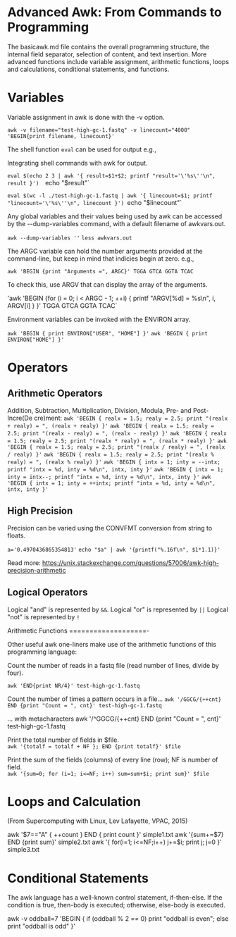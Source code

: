 Advanced Awk: From Commands to Programming
==========================================

The basicawk.md file contains the overall programming structure, the internal field separator, selection of content, and text insertion. More advanced functions include variable assignment, arithmetic functions, loops and calculations, conditional statements, and functions.

Variables
=========

Variable assignment in awk is done with the -v option.

`awk -v filename="test-high-gc-1.fastq" -v linecount="4000" 'BEGIN{print filename, linecount}'`

The shell function `eval` can be used for output e.g.,

Integrating shell commands with awk for output.

`eval $(echo 2 3 | awk '{ result=$1+$2; printf "result='\'%s\''\n", result }') 
`echo "$result"`

`eval $(wc -l ./test-high-gc-1.fastq | awk '{ linecount=$1; printf "linecount='\'%s\''\n", linecount }')
`echo "$linecount"`

Any global variables and their values being used by awk can be accessed by the --dump-variables command, with a default filename of awkvars.out.

`awk --dump-variables ''`
`less awkvars.out`

The ARGC variable can hold the number arguments provided at the command-line, but keep in mind that indicies begin at zero. e.g.,

`awk 'BEGIN {print "Arguments =", ARGC}' TGGA GTCA GGTA TCAC`

To check this, use ARGV that can display the array of the arguments.

'awk 'BEGIN {for (i = 0; i < ARGC - 1; ++i) { printf "ARGV[%d] = %s\n", i, ARGV[i]  } }' TGGA GTCA GGTA TCAC`

Environment variables can be invoked with the ENVIRON array.

`awk 'BEGIN { print ENVIRON["USER", "HOME"] }'`
`awk 'BEGIN { print ENVIRON["HOME"] }'`

Operators
=========

Arithmetic Operators
--------------------

Addition, Subtraction, Multiplication, Division, Modula, Pre- and Post- Incre(De
cre)ment:
`awk 'BEGIN { realx = 1.5; realy = 2.5; print "(realx + realy) = ", (realx + realy) }'`
`awk 'BEGIN { realx = 1.5; realy = 2.5; print "(realx - realy) = ", (realx - realy) }'`
`awk 'BEGIN { realx = 1.5; realy = 2.5; print "(realx * realy) = ", (realx * realy) }'`
`awk 'BEGIN { realx = 1.5; realy = 2.5; print "(realx / realy) = ", (realx / realy) }'`
`awk 'BEGIN { realx = 1.5; realy = 2.5; print "(realx % realy) = ", (realx % realy) }'`
`awk 'BEGIN { intx = 1; inty = --intx; printf "intx = %d, inty = %d\n", intx, inty }'`
`awk 'BEGIN { intx = 1; inty = intx--; printf "intx = %d, inty = %d\n", intx, inty }'`
`awk 'BEGIN { intx = 1; inty = ++intx; printf "intx = %d, inty = %d\n", intx, inty }'`


High Precision
--------------

Precision can be varied using the CONVFMT conversion from string to floats.

`a='0.4970436865354813'`
`echo "$a" | awk '{printf("%.16f\n", $1*1.1)}'`

Read more: https://unix.stackexchange.com/questions/57006/awk-high-precision-arithmetic

Logical Operators
-----------------

Logical "and" is represented by `&&`.
Logical "or" is represented by `||`
Logical "not" is represented by `!`


Arithmetic Functions
===================-

Other useful awk one-liners make use of the arithmetic functions of this programming language:

Count the number of reads in a fastq file (read number of lines, divide by four).

`awk 'END{print NR/4}' test-high-gc-1.fastq`

Count the number of times a pattern occurs in a file...
`awk '/GGCG/{++cnt} END {print "Count = ", cnt}' test-high-gc-1.fastq`

... with metacharacters
awk '/^GGCG/{++cnt} END {print "Count = ", cnt}' test-high-gc-1.fastq

Print the total number of fields in $file.    
`awk '{totalf = totalf + NF }; END {print totalf}' $file`

Print the sum of the fields (columns) of every line (row); NF is number of field.    
`awk '{sum=0; for (i=1; i<=NF; i++) sum=sum+$i; print sum}' $file`	


Loops and Calculation
=====================

(From Supercomputing with Linux, Lev Lafayette, VPAC, 2015)

awk '$7=="A" { ++count } END { print count }' simple1.txt
awk '{sum+=$7} END {print sum}' simple2.txt
awk '{ for(i=1; i<=NF;i++) j+=$i; print j; j=0 }' simple3.txt

Conditional Statements
======================

The awk language has a well-known control statement, if-then-else. If the condition is true, then-body is executed; otherwise, else-body is executed.

awk -v oddball=7 'BEGIN { if (oddball % 2 == 0) print "oddball is even"; else  print "oddball is odd" }'

